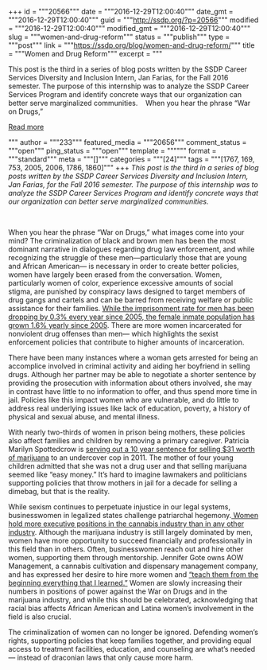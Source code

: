 +++
id = """20566"""
date = """2016-12-29T12:00:40"""
date_gmt = """2016-12-29T12:00:40"""
guid = """http://ssdp.org/?p=20566"""
modified = """2016-12-29T12:00:40"""
modified_gmt = """2016-12-29T12:00:40"""
slug = """women-and-drug-reform"""
status = """publish"""
type = """post"""
link = """https://ssdp.org/blog/women-and-drug-reform/"""
title = """Women and Drug Reform"""
excerpt = """<p>This post is the third in a series of blog posts written by the SSDP Career Services Diversity and Inclusion Intern, Jan Farias, for the Fall 2016 semester. The purpose of this internship was to analyze the SSDP Career Services Program and identify concrete ways that our organization can better serve marginalized communities.    When you hear the phrase “War on Drugs,”</p>
<div class="h10"></div>
<p><a class="more-link2 flat" href="https://ssdp.org/blog/women-and-drug-reform/">Read more</a></p>
"""
author = """233"""
featured_media = """20656"""
comment_status = """open"""
ping_status = """open"""
template = """"""
format = """standard"""
meta = """[]"""
categories = """[24]"""
tags = """[1767, 169, 753, 2005, 2006, 1786, 1860]"""
+++
<span style="font-weight: 400;"><em>This post is the third in a series of blog posts written by the SSDP Career Services Diversity and Inclusion Intern, Jan Farias, for the Fall 2016 semester. </em><em>The purpose of this internship was to analyze the SSDP Career Services Program and identify concrete ways that our organization can better serve marginalized communities. </em></span>

<span style="font-weight: 400;"> </span>

<span style="font-weight: 400;">When you hear the phrase “War on Drugs,” what images come into your mind? The criminalization of black and brown men has been the most dominant narrative in dialogues regarding drug law enforcement, and while recognizing the struggle of these men—particularly those that are young and African American— is necessary in order to create better policies, women have largely been erased from the conversation. Women, particularly women of color, experience excessive amounts of social stigma, are punished by conspiracy laws designed to target members of drug gangs and cartels and can be barred from receiving welfare or public assistance for their families. </span><a href="http://www.drugwarfacts.org/cms/Women#sthash.vPv05lrL.dpbs"><span style="font-weight: 400;">While the imprisonment rate for men has been dropping by 0.3% every year since 2005, the female inmate population has grown 1.6% yearly since 2005</span></a><span style="font-weight: 400;">. There are more women incarcerated for nonviolent drug offenses than men— which highlights the sexist enforcement policies that contribute to higher amounts of incarceration. </span>

<span style="font-weight: 400;">There have been many instances where a woman gets arrested for being an accomplice involved in criminal activity and aiding her boyfriend in selling drugs. Although her partner may be able to negotiate a shorter sentence by providing the prosecution with information about others involved, she may in contrast have little to no information to offer, and thus spend more time in jail. Policies like this impact women who are vulnerable, and do little to address real underlying issues like lack of education, poverty, a history of physical and sexual abuse, and mental illness. </span>

<span style="font-weight: 400;">With nearly two-thirds of women in prison being mothers, these policies also affect families and children by removing a primary caregiver. Patricia Marilyn Spottedcrow is </span><a href="http://money.cnn.com/2016/02/03/smallbusiness/women-in-marijuana-industry/"><span style="font-weight: 400;">serving out a 10 year sentence for selling $31 worth of marijuana</span></a><span style="font-weight: 400;"> to an undercover cop in 2011. The mother of four young children admitted that she was not a drug user and that selling marijuana seemed like “easy money.” It’s hard to imagine lawmakers and politicians supporting policies that throw mothers in jail for a decade for selling a dimebag, but that is the reality. </span>

<span style="font-weight: 400;">While sexism continues to perpetuate injustice in our legal systems, businesswomen in legalized states challenge patriarchal hegemony.</span><a href="http://newsok.com/article/3542585"> <span style="font-weight: 400;">Women hold more executive positions in the cannabis industry than in any other industry</span></a><span style="font-weight: 400;">. Although the marijuana industry is still largely dominated by men, women have more opportunity to succeed financially and professionally in this field than in others. Often, businesswomen reach out and hire other women, supporting them through mentorship. Jennifer Gote owns AOW Management, a cannabis cultivation and dispensary management company, and has expressed her desire to hire more women and </span><a href="http://money.cnn.com/2016/02/03/smallbusiness/women-in-marijuana-industry/"><span style="font-weight: 400;">“teach them from the beginning everything that I learned.”</span></a><span style="font-weight: 400;"> Women are slowly increasing their numbers in positions of power against the War on Drugs and in the marijuana industry, and while this should be celebrated, acknowledging that racial bias affects African American and Latina women’s involvement in the field is also crucial. </span>

<span style="font-weight: 400;">The criminalization of women can no longer be ignored. Defending women’s rights, supporting policies that keep families together, and providing equal access to treatment facilities, education, and counseling are what’s needed— instead of draconian laws that only cause more harm. </span>

<span style="font-weight: 400;"> </span>
